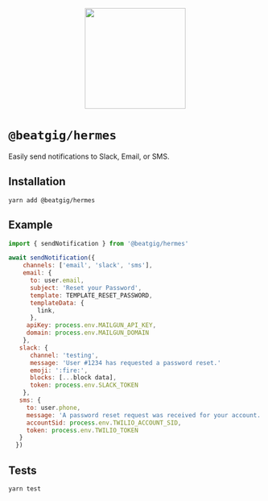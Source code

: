 <p align="center">
  <img width="200" height="200" src="https://i.imgur.com/BQ4A3bS.png">
</p>

# `@beatgig/hermes`

Easily send notifications to Slack, Email, or SMS.

## Installation

`yarn add @beatgig/hermes`

## Example

```javascript
import { sendNotification } from '@beatgig/hermes'

await sendNotification({
    channels: ['email', 'slack', 'sms'],
    email: {
      to: user.email,
      subject: 'Reset your Password',
      template: TEMPLATE_RESET_PASSWORD,
      templateData: {
        link,
      },
     apiKey: process.env.MAILGUN_API_KEY,
     domain: process.env.MAILGUN_DOMAIN
    },
   slack: {
      channel: 'testing',
      message: 'User #1234 has requested a password reset.'
      emoji: ':fire:',
      blocks: [...block data],
      token: process.env.SLACK_TOKEN
    },
   sms: {
     to: user.phone,
     message: 'A password reset request was received for your account. If this was not you, please contact us immediately.',
     accountSid: process.env.TWILIO_ACCOUNT_SID,
     token: process.env.TWILIO_TOKEN
   }
  })
```

## Tests

```bash
yarn test
```
